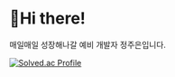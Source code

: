 # 🐥Hi there!

매일매일 성장해나갈 예비 개발자 정주은입니다.
<!--
**jooeonjeong/jooeonjeong** is a ✨ _special_ ✨ repository because its `README.md` (this file) appears on your GitHub profile.

Here are some ideas to get you started:

🔭 I’m currently working on ...
🌱 I’m currently learning ...
👯 I’m looking to collaborate on ...
🤔 I’m looking for help with ...
💬 Ask me about ...
📫 How to reach me: ...
😄 Pronouns: ...
⚡ Fun fact: ...
!-->


[![Solved.ac Profile](http://mazassumnida.wtf/api/generate_badge?boj=august2017)](https://solved.ac/august2017)<br/>

